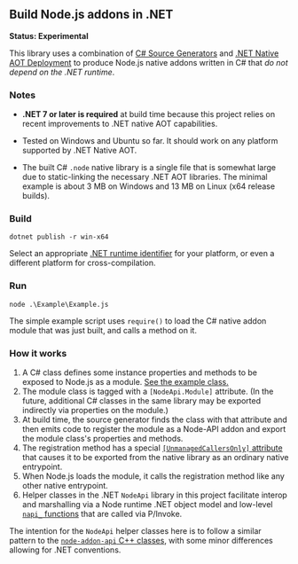 ## Build Node.js addons in .NET

**Status: Experimental**

This library uses a combination of [C# Source Generators](https://learn.microsoft.com/en-us/dotnet/csharp/roslyn-sdk/source-generators-overview) and [.NET Native AOT Deployment](https://learn.microsoft.com/en-us/dotnet/core/deploying/native-aot/) to produce Node.js native addons written in C# that _do not depend on the .NET runtime_.

### Notes
 - **.NET 7 or later is required** at build time because this project relies on recent improvements to .NET native AOT capabilities.

 - Tested on Windows and Ubuntu so far. It should work on any platform supported by .NET Native AOT.

 - The built C# `.node` native library is a single file that is somewhat large due to static-linking the necessary .NET AOT libraries. The minimal example is about 3 MB on Windows and 13 MB on Linux (x64 release builds).

### Build
```
dotnet publish -r win-x64
```
Select an appropriate [.NET runtime identifier](https://learn.microsoft.com/en-us/dotnet/core/rid-catalog) for your platform, or even a different platform for cross-compilation.

### Run
```
node .\Example\Example.js
```
The simple example script uses `require()` to load the C# native addon module that was just built, and calls a method on it.

### How it works
1. A C# class defines some instance properties and methods to be exposed to Node.js as a module. [See the example class.](./Example/Example.cs)
2. The module class is tagged with a `[NodeApi.Module]` attribute. (In the future, additional C# classes in the same library may be exported indirectly via properties on the module.)
3. At build time, the source generator finds the class with that attribute and then emits code to register the module as a Node-API addon and export the module class's properties and methods.
4. The registration method has a special [`[UnmanagedCallersOnly]` attribute](https://learn.microsoft.com/en-us/dotnet/api/system.runtime.interopservices.unmanagedcallersonlyattribute) that causes it to be exported from the native library as an ordinary native entrypoint.
5. When Node.js loads the module, it calls the registration method like any other native entrypoint.
6. Helper classes in the .NET `NodeApi` library in this project facilitate interop and marshalling via a Node runtime .NET object model and low-level [`napi_` functions](https://nodejs.org/api/n-api.html) that are called via P/Invoke.

The intention for the `NodeApi` helper classes here is to follow a similar pattern to the [`node-addon-api` C++ classes](https://github.com/nodejs/node-addon-api/), with some minor differences allowing for .NET conventions.
